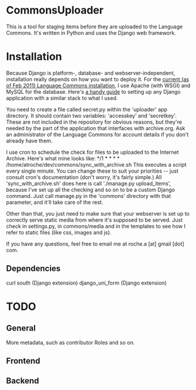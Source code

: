 CommonsUploader
===============

This is a tool for staging items before they are uploaded to the Language Commons. It's written in Python and uses the Django web framework.

Installation
============

Because Django is platform-, database- and webserver-independent, installation really depends on how you want to deploy it. For the [current (as of Feb 2011) Language Commons installation](http://upload.language-commons.org), I use Apache (with WSGI) and MySQL for the database. Here's [a handy guide](http://articles.slicehost.com/2009/9/3/ubuntu-hardy-using-mod_wsgi-to-serve-your-application) to setting up any Django application with a similar stack to what I used.

You need to create a file called secret.py within the 'uploader' app directory. It should contain two variables: 'accesskey' and 'secretkey'. These are not included in the repository for obvious reasons, but they're needed by the part of the application that interfaces with archive.org. Ask an administrator of the Language Commons for account details if you don't already have them.

I use cron to schedule the check for files to be uploaded to the Internet Archive. Here's what mine looks like:
    */1 * * * * /home/atroche/dev/commons/sync_with_archive.sh
This executes a script every single minute. You can change these to suit your priorities -- just consult cron's documentation (don't worry, it's fairly simple.)
All 'sync_with_archive.sh' does here is call './manage.py upload_items', because I've set up all the checking and so on to be a custom Django command. Just call manage.py in the 'commons' directory with that parameter, and it'll take care of the rest.

Other than that, you just need to make sure that your webserver is set up to correctly serve static media from where it's supposed to be served. Just check in settings.py, in commons/media and in the templates to see how I refer to static files (like css, images and js).

If you have any questions, feel free to email me at roche.a [at] gmail [dot] com.

Dependencies
------------

curl
south (Django extension)
django_uni_form (Django extension)

TODO
====

General
-------
More metadata, such as contributor Roles and so on.

Frontend
--------

Backend
-------

